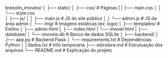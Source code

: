bresolin_imoveis/
│
├── static/
│   ├── css/                  # Páginas
|   |   ├── main.css
│   │   └── style.css         
│   ├── js/
│   │   ├── main.js           # JS do site público
│   │   └── admin.js          # JS da área admin
│   └── img/                  # Imagens estáticas (ex: logo)
│
├── templates/                 # Estilos
│     ├── admin.html
│     ├── index.html
|     └── imovel.html
|
├── database/
│   └── imoveis.db            # Banco de dados SQLite
│
├── backend/
│   ├── app.py                # Backend Flask
│   └── requirements.txt      # Dependências Python
│
|   dados.txt                 # Info temporaria
├── estrutura.md              # Estrutuação dos arquivos
└── README.md                 # Explicação do projeto
